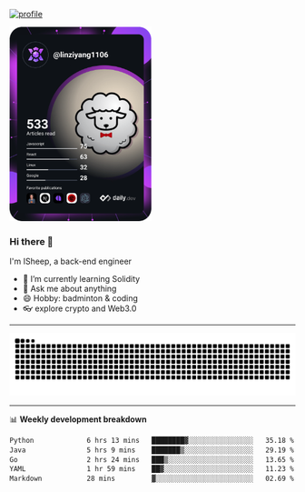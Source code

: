 [![profile](https://user-images.githubusercontent.com/54968314/208005045-e4b42f3b-833d-4242-bfcc-e764865553a2.svg)](https://www.calligrapher.ai/)

<a href="https://app.daily.dev/linziyang1106"><img src="/devcard.png" width="250" alt="ISheep's Dev Card"/></a>

### Hi there 🐏

I'm ISheep, a back-end engineer

- 🔭 I’m currently learning Solidity
- 💬 Ask me about anything
- 😄 Hobby: badminton & coding
- 👓 explore crypto and Web3.0

-------

![](https://raw.githubusercontent.com/ISheepp/ISheepp/output/github-contribution-grid-snake.svg)

-------

📊 **Weekly development breakdown**
<!--START_SECTION:waka-->

```txt
Python             6 hrs 13 mins   ████████▓░░░░░░░░░░░░░░░░   35.18 %
Java               5 hrs 9 mins    ███████▒░░░░░░░░░░░░░░░░░   29.19 %
Go                 2 hrs 24 mins   ███▒░░░░░░░░░░░░░░░░░░░░░   13.65 %
YAML               1 hr 59 mins    ██▓░░░░░░░░░░░░░░░░░░░░░░   11.23 %
Markdown           28 mins         ▓░░░░░░░░░░░░░░░░░░░░░░░░   02.69 %
```

<!--END_SECTION:waka-->
